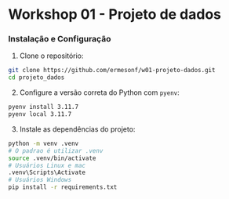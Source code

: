 # Workshop 01 - Projeto de dados

### Instalação e Configuração

1. Clone o repositório:
```bash
git clone https://github.com/ermesonf/w01-projeto-dados.git
cd projeto_dados
```
2. Configure a versão correta do Python com `pyenv`:
```bash
pyenv install 3.11.7
pyenv local 3.11.7
```
3. Instale as dependências do projeto:
```bash
python -m venv .venv
# O padrao é utilizar .venv
source .venv/bin/activate
# Usuários Linux e mac
.venv\Scripts\Activate
# Usuários Windows
pip install -r requirements.txt  
```